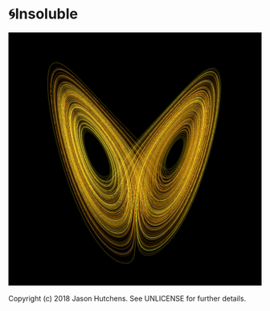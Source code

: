 # 🌀Insoluble

![lorenz](https://github.com/kranzky/insoluble/blob/master/lorenz.png)

Copyright (c) 2018 Jason Hutchens. See UNLICENSE for further details.
